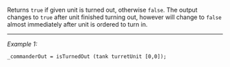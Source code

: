 Returns `true` if given unit is turned out, otherwise `false`. The output changes to `true` after unit finished turning out, however will change to `false` almost immediately after unit is ordered to turn in.


---
*Example 1:*
```sqf
_commanderOut = isTurnedOut (tank turretUnit [0,0]);
```